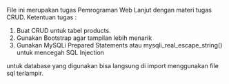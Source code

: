 File ini merupakan tugas Pemrograman Web Lanjut dengan materi tugas CRUD. 
Ketentuan tugas :
1. Buat CRUD untuk tabel products.
2. Gunakan Bootstrap agar tampilan lebih menarik
3. Gunakan MySQLi Prepared Statements atau mysqli_real_escape_string()
untuk mencegah SQL Injection

untuk database yang digunakan bisa langsung di import menggunakan file sql terlampir.
